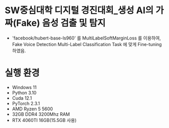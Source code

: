 # SW중심대학 디지털 경진대회_생성 AI의 가짜(Fake) 음성 검출 및 탐지


- 'facebook/hubert-base-ls960' 를 MultiLabelSoftMarginLoss 를 이용하여, Fake Voice Detection Multi-Label Classification Task 에 맞게 Fine-tuning 하였음.

# 실행 환경
- Windows 11
- Python 3.10
- Cuda 12.1
- PyTorch 2.3.1
- AMD Ryzen 5 5600 
- 32GB DDR4 3200Mhz RAM
- RTX 4060TI 16GB(15.5GB 사용)
